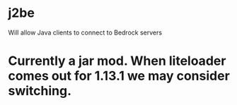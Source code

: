 # j2be
Will allow Java clients to connect to Bedrock servers

# Currently a jar mod. When liteloader comes out for 1.13.1 we may consider switching.
